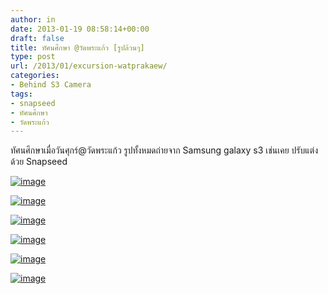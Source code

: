 ```yaml
---
author: in
date: 2013-01-19 08:58:14+00:00
draft: false
title: ทัศนศึกษา @วัดพระแก้ว [รูปล้วนๆ]
type: post
url: /2013/01/excursion-watprakaew/
categories:
- Behind S3 Camera
tags:
- snapseed
- ทัศนศึกษา
- วัดพระแก้ว
---
```


ทัศนศึกษาเมื่อวันศุกร์@วัดพระแก้ว
รูปทั้งหมดถ่ายจาก Samsung galaxy s3 เช่นเคย
ปรับแต่งด้วย Snapseed

[![image](https://www.cyruszh.com/wp-content/uploads/2013/01/wpid-20130118_110551_0.jpg)
](https://www.cyruszh.com/wp-content/uploads/2013/01/wpid-20130118_110551_0.jpg)

[![image](https://www.cyruszh.com/wp-content/uploads/2013/01/wpid-20130118_101933_0.jpg)
](https://www.cyruszh.com/wp-content/uploads/2013/01/wpid-20130118_101933_0.jpg)

[![image](https://www.cyruszh.com/wp-content/uploads/2013/01/wpid-20130118_105216_1.jpg)
](https://www.cyruszh.com/wp-content/uploads/2013/01/wpid-20130118_105216_1.jpg)

[![image](https://www.cyruszh.com/wp-content/uploads/2013/01/wpid-20130118_093533_0.jpg)
](https://www.cyruszh.com/wp-content/uploads/2013/01/wpid-20130118_093533_0.jpg)

[![image](https://www.cyruszh.com/wp-content/uploads/2013/01/wpid-20130118_103538_0.jpg)
](https://www.cyruszh.com/wp-content/uploads/2013/01/wpid-20130118_103538_0.jpg)

[![image](https://www.cyruszh.com/wp-content/uploads/2013/01/wpid-20130118_101554_0.jpg)
](https://www.cyruszh.com/wp-content/uploads/2013/01/wpid-20130118_101554_0.jpg)
